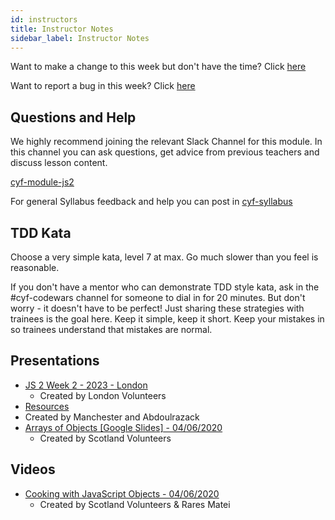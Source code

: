 ```yaml
---
id: instructors
title: Instructor Notes
sidebar_label: Instructor Notes
---
```


Want to make a change to this week but don't have the time? Click [here](https://github.com/CodeYourFuture/syllabus/issues/new?assignees=&labels=enhancement&template=change-request.md&title=)

Want to report a bug in this week? Click [here](https://github.com/CodeYourFuture/syllabus/issues/new?assignees=&labels=bug&template=bug-report.md&title=)

## Questions and Help

We highly recommend joining the relevant Slack Channel for this module. In this channel you can ask questions, get advice from previous teachers and discuss lesson content.

[cyf-module-js2](https://codeyourfuture.slack.com/archives/C7TGMCLS2)

For general Syllabus feedback and help you can post in [cyf-syllabus](https://codeyourfuture.slack.com/archives/C012UUW69S8)

## TDD Kata

Choose a very simple kata, level 7 at max. Go much slower than you feel is reasonable.

If you don't have a mentor who can demonstrate TDD style kata, ask in the #cyf-codewars channel for someone to dial in for 20 minutes. But don't worry - it doesn't have to be perfect! Just sharing these strategies with trainees is the goal here. Keep it simple, keep it short. Keep your mistakes in so trainees understand that mistakes are normal.

## Presentations

- [JS 2 Week 2 - 2023 - London](https://docs.google.com/presentation/d/10nxax7Fs_Mu42C164rCddkMRx4tGFBxShYTYJllYdLw/edit?usp=sharing)
  - Created by London Volunteers
- [Resources](https://github.com/Abdoulrazack95/Object-Lesson)
- Created by Manchester and Abdoulrazack
- [Arrays of Objects [Google Slides] - 04/06/2020](https://docs.google.com/presentation/d/1lM7ob_J99zr307zVXjNRqtuPDtby_rw6FS8QuQBPwjY/edit)
  - Created by Scotland Volunteers

## Videos

- [Cooking with JavaScript Objects - 04/06/2020](https://www.youtube.com/watch?v=9mqdXm7ojYU)
  - Created by Scotland Volunteers & Rares Matei
